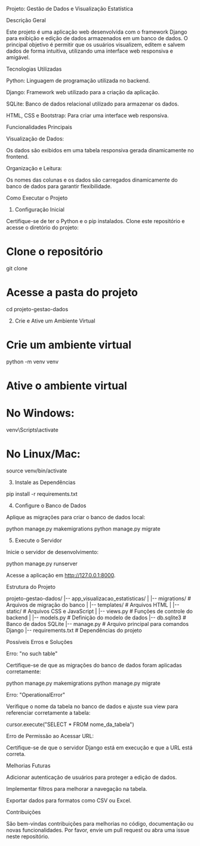 Projeto: Gestão de Dados e Visualização Estatística

Descrição Geral

Este projeto é uma aplicação web desenvolvida com o framework Django para exibição e edição de dados armazenados em um banco de dados. O principal objetivo é permitir que os usuários visualizem, editem e salvem dados de forma intuitiva, utilizando uma interface web responsiva e amigável.

Tecnologias Utilizadas

Python: Linguagem de programação utilizada no backend.

Django: Framework web utilizado para a criação da aplicação.

SQLite: Banco de dados relacional utilizado para armazenar os dados.

HTML, CSS e Bootstrap: Para criar uma interface web responsiva.

Funcionalidades Principais

Visualização de Dados:

Os dados são exibidos em uma tabela responsiva gerada dinamicamente no frontend.


Organização e Leitura:

Os nomes das colunas e os dados são carregados dinamicamente do banco de dados para garantir flexibilidade.

Como Executar o Projeto

1. Configuração Inicial

Certifique-se de ter o Python e o pip instalados. Clone este repositório e acesse o diretório do projeto:

# Clone o repositório
git clone <URL-do-repositorio>

# Acesse a pasta do projeto
cd projeto-gestao-dados

2. Crie e Ative um Ambiente Virtual

# Crie um ambiente virtual
python -m venv venv

# Ative o ambiente virtual
# No Windows:
venv\Scripts\activate
# No Linux/Mac:
source venv/bin/activate

3. Instale as Dependências

pip install -r requirements.txt

4. Configure o Banco de Dados

Aplique as migrações para criar o banco de dados local:

python manage.py makemigrations
python manage.py migrate

5. Execute o Servidor

Inicie o servidor de desenvolvimento:

python manage.py runserver

Acesse a aplicação em http://127.0.0.1:8000.

Estrutura do Projeto

projeto-gestao-dados/
|-- app_visualizacao_estatisticas/
|   |-- migrations/         # Arquivos de migração do banco
|   |-- templates/          # Arquivos HTML
|   |-- static/             # Arquivos CSS e JavaScript
|   |-- views.py            # Funções de controle do backend
|   |-- models.py           # Definição do modelo de dados
|-- db.sqlite3              # Banco de dados SQLite
|-- manage.py               # Arquivo principal para comandos Django
|-- requirements.txt        # Dependências do projeto

Possíveis Erros e Soluções

Erro: "no such table"

Certifique-se de que as migrações do banco de dados foram aplicadas corretamente:

python manage.py makemigrations
python manage.py migrate

Erro: "OperationalError"

Verifique o nome da tabela no banco de dados e ajuste sua view para referenciar corretamente a tabela:

cursor.execute("SELECT * FROM nome_da_tabela")

Erro de Permissão ao Acessar URL:

Certifique-se de que o servidor Django está em execução e que a URL está correta.

Melhorias Futuras

Adicionar autenticação de usuários para proteger a edição de dados.

Implementar filtros para melhorar a navegação na tabela.

Exportar dados para formatos como CSV ou Excel.

Contribuições

São bem-vindas contribuições para melhorias no código, documentação ou novas funcionalidades. Por favor, envie um pull request ou abra uma issue neste repositório.